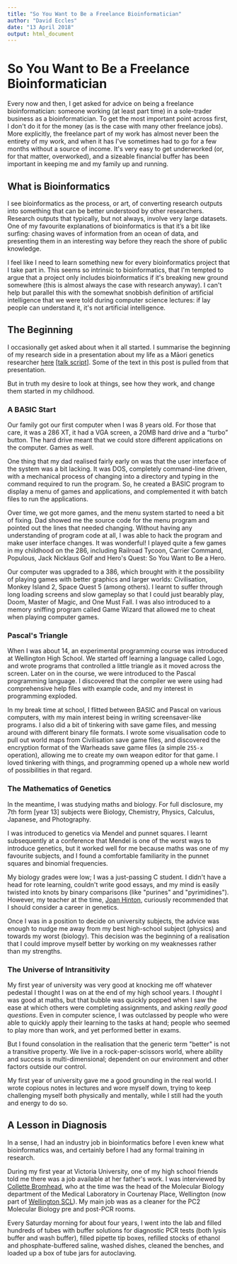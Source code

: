 ```yaml
---
title: "So You Want to Be a Freelance Bioinformatician"
author: "David Eccles"
date: "13 April 2018"
output: html_document
---
```


# So You Want to Be a Freelance Bioinformatician

Every now and then, I get asked for advice on being a freelance
bioinformatician: someone working (at least part time) in a
sole-trader business as a bioinformatician. To get the most important
point across first, I don't do it for the money (as is the case with
many other freelance jobs). More explicitly, the freelance part of my
work has almost never been the entirety of my work, and when it has
I've sometimes had to go for a few months without a source of
income. It's very easy to get underworked (or, for that matter,
overworked), and a sizeable financial buffer has been important in
keeping me and my family up and running.

## What is Bioinformatics

I see bioinformatics as the process, or art, of converting research
outputs into something that can be better understood by other
researchers. Research outputs that typically, but not always, involve
very large datasets.  One of my favourite explanations of
bioinformatics is that it’s a bit like surfing: chasing waves of
information from an ocean of data, and presenting them in an
interesting way before they reach the shore of public knowledge.

I feel like I need to learn something new for every bioinformatics
project that I take part in. This seems so intrinsic to
bioinformatics, that I'm tempted to argue that a project only includes
bioinformatics if it's breaking new ground somewhere (this is almost
always the case with research anyway). I can't help but parallel this
with the somewhat snobbish definition of artificial intelligence that
we were told during computer science lectures: if lay people can
understand it, it's not artificial intelligence.

## The Beginning

I occasionally get asked about when it all started. I summarise the
beginning of my research side in a presentation about my life as a
Māori genetics researcher
[here](https://www.researchgate.net/publication/308026084_The_Maori_Difference_Exploring_the_life_of_a_Maori_genetics_researcher)
[[talk script](https://www.researchgate.net/publication/308026087_Talk_script_for_presentation_2016-Sep-09)]. Some
of the text in this post is pulled from that presentation.

But in truth my desire to look at things, see how they work, and
change them started in my childhood.

### A BASIC Start

Our family got our first computer when I was 8 years old. For those
that care, it was a 286 XT, it had a VGA screen, a 20MB hard drive and
a “turbo” button. The hard drive meant that we could store different
applications on the computer. Games as well.

One thing that my dad realised fairly early on was that the user
interface of the system was a bit lacking. It was DOS, completely
command-line driven, with a mechanical process of changing into a
directory and typing in the command required to run the program. So,
he created a BASIC program to display a menu of games and
applications, and complemented it with batch files to run the
applications.

Over time, we got more games, and the menu system started to need a
bit of fixing. Dad showed me the source code for the menu program and
pointed out the lines that needed changing. Without having any
understanding of program code at all, I was able to hack the program
and make user interface changes. It was wonderful! I played quite a
few games in my childhood on the 286, including Railroad Tycoon,
Carrier Command, Populous, Jack Nicklaus Golf and Hero's Quest: So You
Want to Be a Hero.

Our computer was upgraded to a 386, which brought with it the
possibility of playing games with better graphics and larger worlds:
Civilisation, Monkey Island 2, Space Quest 5 (among others). I learnt
to suffer through long loading screens and slow gameplay so that I
could just bearably play, Doom, Master of Magic, and One Must Fall. I
was also introduced to a memory sniffing program called Game Wizard
that allowed me to cheat when playing computer games.

### Pascal's Triangle

When I was about 14, an experimental programming course was introduced
at Wellington High School. We started off learning a language called
Logo, and wrote programs that controlled a little triangle as it moved
across the screen. Later on in the course, we were introduced to the
Pascal programming language. I discovered that the compiler we were
using had comprehensive help files with example code, and my interest
in programming exploded.

In my break time at school, I flitted between BASIC and Pascal on
various computers, with my main interest being in writing
screensaver-like programs. I also did a bit of tinkering with save
game files, and messing around with different binary file formats. I
wrote some visualisation code to pull out world maps from Civilisation
save game files, and discovered the encryption format of the Warheads
save game files (a simple `255-x` operation), allowing me to create my
own weapon editor for that game. I loved tinkering with things, and
programming opened up a whole new world of possibilities in that
regard.

### The Mathematics of Genetics

In the meantime, I was studying maths and biology. For full
disclosure, my 7th form [year 13] subjects were Biology, Chemistry,
Physics, Calculus, Japanese, and Photography.

I was introduced to genetics via Mendel and punnet squares. I learnt
subsequently at a conference that Mendel is one of the worst ways to
introduce genetics, but it worked well for me because maths was one of
my favourite subjects, and I found a comfortable familiarity in the
punnet squares and binomial frequencies.

My biology grades were low; I was a just-passing C student. I didn't
have a head for rote learning, couldn't write good essays, and my mind
is easily twisted into knots by binary comparisons (like "purines" and
"pyrimidines"). However, my teacher at the time,
[Joan Hinton](http://www.whs.school.nz/weeklywrapup/weekly-wrap-up-term-4-week-8/),
curiously recommended that I should consider a career in genetics.

Once I was in a position to decide on university subjects, the advice
was enough to nudge me away from my best high-school subject (physics)
and towards my worst (biology). This decision was the beginning of a
realisation that I could improve myself better by working on my
weaknesses rather than my strengths.

### The Universe of Intransitivity

My first year of university was very good at knocking me off whatever
pedestal I thought I was on at the end of my high school years. I
*thought* I was good at maths, but that bubble was quickly popped when
I saw the ease at which others were completing assignments, and asking
*really good questions*. Even in computer science, I was outclassed by
people who were able to quickly apply their learning to the tasks at
hand; people who seemed to play more than work, and yet performed
better in exams.

But I found consolation in the realisation that the generic term
"better" is not a transitive property. We live in a
rock-paper-scissors world, where ability and success is
multi-dimensional; dependent on our environment and other factors
outside our control.

My first year of university gave me a good grounding in the real
world. I wrote copious notes in lectures and wore myself down, trying
to keep challenging myself both physically and mentally, while I still
had the youth and energy to do so.

## A Lesson in Diagnosis

In a sense, I had an industry job in bioinformatics before I even knew
what bioinformatics was, and certainly before I had any formal
training in research.

During my first year at Victoria University, one of my high school
friends told me there was a job available at her father's work. I was
interviewed by
[Collette Bromhead](https://www.nzord.org.nz/about-nzord/our_people),
who at the time was the head of the Molecular Biology department of
the Medical Laboratory in Courtenay Place, Wellington (now part of
[Wellington SCL](https://www.wellingtonscl.co.nz/)). My main job was
as a cleaner for the PC2 Molecular Biology pre and post-PCR rooms.

Every Saturday morning for about four years, I went into the lab and
filled hundreds of tubes with buffer solutions for diagnostic PCR
tests (both lysis buffer and wash buffer), filled pipette tip boxes,
refilled stocks of ethanol and phosphate-buffered saline, washed
dishes, cleaned the benches, and loaded up a box of tube jars for
autoclaving.
